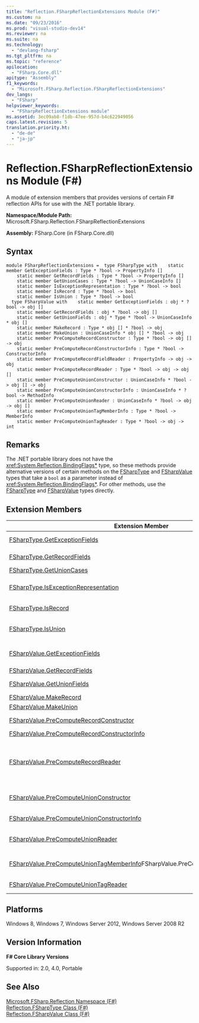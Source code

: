 ```yaml
---
title: "Reflection.FSharpReflectionExtensions Module (F#)"
ms.custom: na
ms.date: "09/23/2016"
ms.prod: "visual-studio-dev14"
ms.reviewer: na
ms.suite: na
ms.technology: 
  - "devlang-fsharp"
ms.tgt_pltfrm: na
ms.topic: "reference"
apilocation: 
  - "FSharp.Core.dll"
apitype: "Assembly"
f1_keywords: 
  - "Microsoft.FSharp.Reflection.FSharpReflectionExtensions"
dev_langs: 
  - "FSharp"
helpviewer_keywords: 
  - "FSharpReflectionExtensions module"
ms.assetid: 3ec09ab8-f1db-47ee-957d-b4c622949056
caps.latest.revision: 5
translation.priority.ht: 
  - "de-de"
  - "ja-jp"
---
```

# Reflection.FSharpReflectionExtensions Module (F#)
A module of extension members that provides versions of certain F# reflection APIs for use with the .NET portable library.  
  
 **Namespace/Module Path:** Microsoft.FSharp.Reflection.FSharpReflectionExtensions  
  
 **Assembly:** FSharp.Core (in FSharp.Core.dll)  
  
## Syntax  
  
```  
module FSharpReflectionExtensions =  type FSharpType with    static member GetExceptionFields : Type * ?bool -> PropertyInfo []  
    static member GetRecordFields : Type * ?bool -> PropertyInfo []  
    static member GetUnionCases : Type * ?bool -> UnionCaseInfo []  
    static member IsExceptionRepresentation : Type * ?bool -> bool  
    static member IsRecord : Type * ?bool -> bool  
    static member IsUnion : Type * ?bool -> bool  
  type FSharpValue with    static member GetExceptionFields : obj * ?bool -> obj []  
    static member GetRecordFields : obj * ?bool -> obj []  
    static member GetUnionFields : obj * Type * ?bool -> UnionCaseInfo * obj []  
    static member MakeRecord : Type * obj [] * ?bool -> obj  
    static member MakeUnion : UnionCaseInfo * obj [] * ?bool -> obj  
    static member PreComputeRecordConstructor : Type * ?bool -> obj [] -> obj  
    static member PreComputeRecordConstructorInfo : Type * ?bool -> ConstructorInfo  
    static member PreComputeRecordFieldReader : PropertyInfo -> obj -> obj  
    static member PreComputeRecordReader : Type * ?bool -> obj -> obj []  
    static member PreComputeUnionConstructor : UnionCaseInfo * ?bool -> obj [] -> obj  
    static member PreComputeUnionConstructorInfo : UnionCaseInfo * ?bool -> MethodInfo  
    static member PreComputeUnionReader : UnionCaseInfo * ?bool -> obj -> obj []  
    static member PreComputeUnionTagMemberInfo : Type * ?bool -> MemberInfo  
    static member PreComputeUnionTagReader : Type * ?bool -> obj -> int  
```  
  
## Remarks  
 The .NET portable library does not have the <xref:System.Reflection.BindingFlags*> type, so these methods provide alternative versions of certain methods on the [FSharpType](../VS_csharp/reflection.fsharptype-class--fsharp-.md) and [FSharpValue](../VS_csharp/reflection.fsharpvalue-class--fsharp-.md) types that take a `bool` as a parameter instead of <xref:System.Reflection.BindingFlags*>. For other methods, use the [FSharpType](../VS_csharp/reflection.fsharptype-class--fsharp-.md) and [FSharpValue](../VS_csharp/reflection.fsharpvalue-class--fsharp-.md) types directly.  
  
## Extension Members  
  
|Extension Member|Description|  
|----------------------|-----------------|  
|[FSharpType.GetExceptionFields](../VS_csharp/fsharptype.getexceptionfields-method--fsharp-.md)|Reads all the fields from an F# exception declaration, in declaration order.|  
|[FSharpType.GetRecordFields](../VS_csharp/fsharptype.getrecordfields-method--fsharp-.md)|Reads all the fields from a record value, in declaration order.|  
|[FSharpType.GetUnionCases](../VS_csharp/fsharptype.getunioncases-method--fsharp-.md)|Gets the cases of a union type.|  
|[FSharpType.IsExceptionRepresentation](../VS_csharp/fsharptype.isexceptionrepresentation-method--fsharp-.md)|Returns true if the given type is a representation of an F# exception declaration.|  
|[FSharpType.IsRecord](../VS_csharp/fsharptype.isrecord-method--fsharp-.md)|Returns true if the type is a representation of an F# record type.|  
|[FSharpType.IsUnion](../VS_csharp/fsharptype.isunion-method--fsharp-.md)|Returns true if the given type is a representation of an F# union type or the runtime type of a value of that type.|  
|[FSharpValue.GetExceptionFields](../VS_csharp/fsharpvalue.getexceptionfields-method--fsharp-.md)|Reads all the fields from a value built using an instance of an F# exception declaration.|  
|[FSharpValue.GetRecordFields](../VS_csharp/fsharpvalue.getrecordfields-method--fsharp-.md)|Reads all the fields from a record value.|  
|[FSharpValue.GetUnionFields](../VS_csharp/fsharpvalue.getunionfields-method--fsharp-.md)|Identify the union case and its fields for an object.|  
|[FSharpValue.MakeRecord](../VS_csharp/fsharpvalue.makerecord-method--fsharp-.md)|Creates an instance of a record type.|  
|[FSharpValue.MakeUnion](../VS_csharp/fsharpvalue.makeunion-method--fsharp-.md)|Create a union case value.|  
|[FSharpValue.PreComputeRecordConstructor](../VS_csharp/fsharpvalue.precomputerecordconstructor-method--fsharp-.md)|Precompute a function for constructing a record value.|  
|[FSharpValue.PreComputeRecordConstructorInfo](../VS_csharp/fsharpvalue.precomputerecordconstructorinfo-method--fsharp-.md)|Get a ConstructorInfo for a record type.|  
|[FSharpValue.PreComputeRecordReader](../VS_csharp/fsharpvalue.precomputerecordreader-method--fsharp-.md)|Precompute a function for reading all the fields from a record. The fields are returned in the same order as the fields reported by a call to Microsoft.FSharp.Reflection.Type.GetInfo for this type.|  
|[FSharpValue.PreComputeUnionConstructor](../VS_csharp/fsharpvalue.precomputeunionconstructor-method--fsharp-.md)|Precomputes a function for constructing a discriminated union value for a particular union case.|  
|[FSharpValue.PreComputeUnionConstructorInfo](../VS_csharp/fsharpvalue.precomputeunionconstructorinfo-method--fsharp-.md)|A method that constructs objects of the given case.|  
|[FSharpValue.PreComputeUnionReader](../VS_csharp/fsharpvalue.precomputeunionreader-method--fsharp-.md)|Precomputes a function for reading all the fields for a particular discriminator case of a union type.|  
|[FSharpValue.PreComputeUnionTagMemberInfo](../VS_csharp/fsharpvalue.precomputeuniontagmemberinfo-method--fsharp-.md)FSharpValue.PreComputeUnionTagMemberInfo|Precompute a property or static method for reading an integer representing the case tag of a union type.|  
|[FSharpValue.PreComputeUnionTagReader](../VS_csharp/fsharpvalue.precomputeuniontagreader-method--fsharp-.md)|Precompute an optimized function to read the tags of the given union type.|  
  
## Platforms  
 Windows 8, Windows 7, Windows Server 2012, Windows Server 2008 R2  
  
## Version Information  
 **F# Core Library Versions**  
  
 Supported in: 2.0, 4.0, Portable  
  
## See Also  
 [Microsoft.FSharp.Reflection Namespace (F#)](../VS_csharp/microsoft.fsharp.reflection-namespace--fsharp-.md)   
 [Reflection.FSharpType Class (F#)](../VS_csharp/reflection.fsharptype-class--fsharp-.md)   
 [Reflection.FSharpValue Class (F#)](../VS_csharp/reflection.fsharpvalue-class--fsharp-.md)